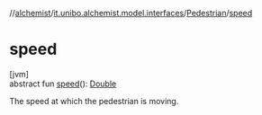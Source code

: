 //[alchemist](../../../index.md)/[it.unibo.alchemist.model.interfaces](../index.md)/[Pedestrian](index.md)/[speed](speed.md)

# speed

[jvm]\
abstract fun [speed](speed.md)(): [Double](https://kotlinlang.org/api/latest/jvm/stdlib/kotlin/-double/index.html)

The speed at which the pedestrian is moving.
